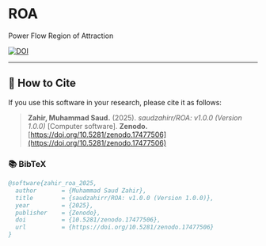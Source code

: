 # ROA
Power Flow Region of Attraction

[![DOI](https://zenodo.org/badge/DOI/10.5281/zenodo.17477506.svg)](https://doi.org/10.5281/zenodo.17477506)

---

## 📖 How to Cite

If you use this software in your research, please cite it as follows:

> **Zahir, Muhammad Saud.** (2025). *saudzahirr/ROA: v1.0.0 (Version 1.0.0)* [Computer software]. **Zenodo.** [https://doi.org/10.5281/zenodo.17477506](https://doi.org/10.5281/zenodo.17477506)

### 📚 BibTeX

```bibtex
@software{zahir_roa_2025,
  author       = {Muhammad Saud Zahir},
  title        = {saudzahirr/ROA: v1.0.0 (Version 1.0.0)},
  year         = {2025},
  publisher    = {Zenodo},
  doi          = {10.5281/zenodo.17477506},
  url          = {https://doi.org/10.5281/zenodo.17477506}
}
